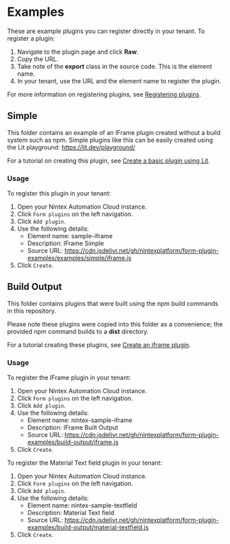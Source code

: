 # Examples

These are example plugins you can register directly in your tenant. To register a plugin:
1. Navigate to the plugin page and click **Raw**.
2. Copy the URL.
3. Take note of the **export** class in the source code. This is the element name.
4. In your tenant, use the URL and the element name to register the plugin.

For more information on registering plugins, see [Registering plugins](https://help.nintex.com/en-US/formplugins/Manage/Register.htm).

## Simple
This folder contains an example of an IFrame plugin created without a build system such as npm. Simple plugins like this can be easily created using the Lit playground: https://lit.dev/playground/

For a tutorial on creating this plugin, see [Create a basic plugin using Lit](https://help.nintex.com/en-US/formplugins/Examples/CreatePlugin_LitBasicHTML.htm).

### Usage
To register this plugin in your tenant:

1. Open your Nintex Automation Cloud instance.
2. Click `Form plugins` on the left navigation.
3. Click `Add plugin`.
4. Use the following details: 
    * Element name: sample-iframe
    * Description: IFrame Simple
    * Source URL: https://cdn.jsdelivr.net/gh/nintexplatform/form-plugin-examples/examples/simple/iframe.js
5. Click `Create`.


## Build Output
This folder contains plugins that were built using the npm build commands in this repository.

Please note these plugins were copied into this folder as a convenience; the provided npm command builds to a **dist** directory.

For a tutorial creating these plugins, see [Create an iframe plugin](https://help.nintex.com/en-US/formplugins/Examples/CreatePlugin_iframe.htm).

### Usage
To register the IFrame plugin in your tenant:

1. Open your Nintex Automation Cloud instance.
2. Click `Form plugins` on the left navigation.
3. Click `Add plugin`.
4. Use the following details: 
    * Element name: nintex-sample-iframe
    * Description: IFrame Built Output
    * Source URL: https://cdn.jsdelivr.net/gh/nintexplatform/form-plugin-examples/build-output/iframe.js
5. Click `Create`.

To register the Material Text field plugin in your tenant:

1. Open your Nintex Automation Cloud instance.
2. Click `Form plugins` on the left navigation.
3. Click `Add plugin`.
4. Use the following details:
    * Element name: nintex-sample-textfield
    * Description: Material Text field
    * Source URL: https://cdn.jsdelivr.net/gh/nintexplatform/form-plugin-examples/build-output/material-textfield.js
5. Click `Create`.
